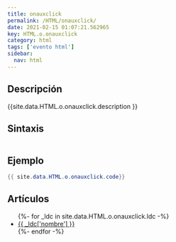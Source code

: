 ```yaml
---
title: onauxclick
permalink: /HTML/onauxclick/
date: 2021-02-15 01:07:21.562965
key: HTML.o.onauxclick
category: html
tags: ['evento html']
sidebar: 
  nav: html
---
```


## Descripción
{{site.data.HTML.o.onauxclick.description }}

## Sintaxis
~~~html
~~~

## Ejemplo
~~~java
{{ site.data.HTML.o.onauxclick.code}}
~~~

## Artículos
<ul>
{%- for _ldc in site.data.HTML.o.onauxclick.ldc -%}
   <li>
       <a href="{{_ldc['url'] }}">{{ _ldc['nombre'] }}</a>
   </li>
{%- endfor -%}
</ul>
